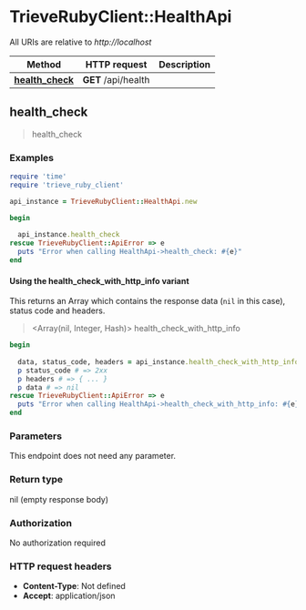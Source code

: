 # TrieveRubyClient::HealthApi

All URIs are relative to *http://localhost*

| Method | HTTP request | Description |
| ------ | ------------ | ----------- |
| [**health_check**](HealthApi.md#health_check) | **GET** /api/health |  |


## health_check

> health_check



### Examples

```ruby
require 'time'
require 'trieve_ruby_client'

api_instance = TrieveRubyClient::HealthApi.new

begin
  
  api_instance.health_check
rescue TrieveRubyClient::ApiError => e
  puts "Error when calling HealthApi->health_check: #{e}"
end
```

#### Using the health_check_with_http_info variant

This returns an Array which contains the response data (`nil` in this case), status code and headers.

> <Array(nil, Integer, Hash)> health_check_with_http_info

```ruby
begin
  
  data, status_code, headers = api_instance.health_check_with_http_info
  p status_code # => 2xx
  p headers # => { ... }
  p data # => nil
rescue TrieveRubyClient::ApiError => e
  puts "Error when calling HealthApi->health_check_with_http_info: #{e}"
end
```

### Parameters

This endpoint does not need any parameter.

### Return type

nil (empty response body)

### Authorization

No authorization required

### HTTP request headers

- **Content-Type**: Not defined
- **Accept**: application/json

